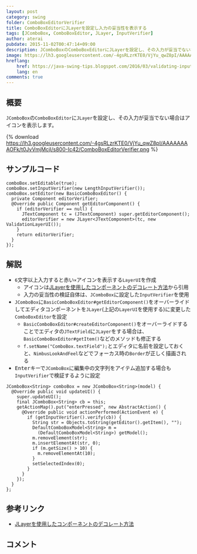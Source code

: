 ```yaml
---
layout: post
category: swing
folder: ComboBoxEditorVerifier
title: ComboBoxEditorにJLayerを設定し入力の妥当性を表示する
tags: [JComboBox, ComboBoxEditor, JLayer, InputVerifier]
author: aterai
pubdate: 2015-11-02T00:47:14+09:00
description: JComboBoxのComboBoxEditorにJLayerを設定し、その入力が妥当でない場合はアイコンを表示します。
image: https://lh3.googleusercontent.com/-4gsRLzrKTE0/VjYu_qwZ8pI/AAAAAAAAOFk/t0JvVmjMcjI/s800-Ic42/ComboBoxEditorVerifier.png
hreflang:
    href: https://java-swing-tips.blogspot.com/2016/03/validating-input-on-editable-jcombobox.html
    lang: en
comments: true
---
```

## 概要
`JComboBox`の`ComboBoxEditor`に`JLayer`を設定し、その入力が妥当でない場合はアイコンを表示します。

{% download https://lh3.googleusercontent.com/-4gsRLzrKTE0/VjYu_qwZ8pI/AAAAAAAAOFk/t0JvVmjMcjI/s800-Ic42/ComboBoxEditorVerifier.png %}

## サンプルコード
<pre class="prettyprint"><code>comboBox.setEditable(true);
comboBox.setInputVerifier(new LengthInputVerifier());
comboBox.setEditor(new BasicComboBoxEditor() {
  private Component editorVerifier;
  @Override public Component getEditorComponent() {
    if (editorVerifier == null) {
      JTextComponent tc = (JTextComponent) super.getEditorComponent();
      editorVerifier = new JLayer&lt;JTextComponent&gt;(tc, new ValidationLayerUI());
    }
    return editorVerifier;
  }
});
</code></pre>

## 解説
- `6`文字以上入力すると赤い`×`アイコンを表示する`LayerUI`を作成
    - アイコンは[JLayerを使用したコンポーネントのデコレート方法](https://www.oracle.com/technetwork/jp/articles/java/jlayer-439461-ja.html)から引用
    - 入力の妥当性の検証自体は、`JComboBox`に設定した`InputVerifier`を使用
- `JComboBox`に`BasicComboBoxEditor#getEditorComponent()`をオーバーライドしてエディタコンポーネントを`JLayer`(上記の`LayerUI`を使用する)に変更した`ComboBoxEditor`を設定
    - `BasicComboBoxEditor#createEditorComponent()`をオーバーライドすることでエディタの`JTextField`に`JLayer`をする場合は、`BasicComboBoxEditor#getItem()`などのメソッドも修正する
    - `f.setName("ComboBox.textField");`とエディタに名前を設定しておくと、`NimbusLookAndFeel`などでフォーカス時の`Border`が正しく描画される
- <kbd>Enter</kbd>キーで`JComboBox`に編集中の文字列をアイテム追加する場合も`InputVerifier`で検証するように設定

<!-- dummy comment line for breaking list -->

<pre class="prettyprint"><code>JComboBox&lt;String&gt; comboBox = new JComboBox&lt;String&gt;(model) {
  @Override public void updateUI() {
    super.updateUI();
    final JComboBox&lt;String&gt; cb = this;
    getActionMap().put("enterPressed", new AbstractAction() {
      @Override public void actionPerformed(ActionEvent e) {
        if (getInputVerifier().verify(cb)) {
          String str = Objects.toString(getEditor().getItem(), "");
          DefaultComboBoxModel&lt;String&gt; m =
            (DefaultComboBoxModel&lt;String&gt;) getModel();
          m.removeElement(str);
          m.insertElementAt(str, 0);
          if (m.getSize() &gt; 10) {
            m.removeElementAt(10);
          }
          setSelectedIndex(0);
        }
      }
    });
  }
};
</code></pre>

## 参考リンク
- [JLayerを使用したコンポーネントのデコレート方法](https://www.oracle.com/technetwork/jp/articles/java/jlayer-439461-ja.html)

<!-- dummy comment line for breaking list -->

## コメント
